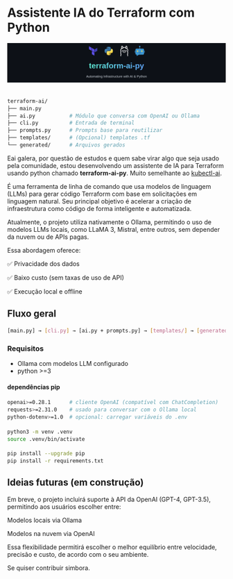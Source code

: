 # Assistente IA do Terraform com Python

![banner](img/banner.png)

```bash

terraform-ai/
├── main.py
├── ai.py           # Módulo que conversa com OpenAI ou Ollama
├── cli.py          # Entrada de terminal
├── prompts.py      # Prompts base para reutilizar
├── templates/      # (Opcional) templates .tf
└── generated/      # Arquivos gerados

```

Eai galera, por questão de estudos e quem sabe virar algo que seja usado pela comunidade, estou desenvolvendo um assistente de IA para Terraform usando python chamado **terraform-ai-py**. Muito semelhante ao [kubectl-ai](https://github.com/sozercan/kubectl-ai).

É uma ferramenta de linha de comando que usa modelos de linguagem (LLMs) para gerar código Terraform com base em solicitações em linguagem natural. Seu principal objetivo é acelerar a criação de infraestrutura como código de forma inteligente e automatizada.

Atualmente, o projeto utiliza nativamente o Ollama, permitindo o uso de modelos LLMs locais, como LLaMA 3, Mistral, entre outros, sem depender da nuvem ou de APIs pagas.

Essa abordagem oferece:

✅ Privacidade dos dados

✅ Baixo custo (sem taxas de uso de API)

✅ Execução local e offline


## Fluxo geral

```bash
[main.py] → [cli.py] → [ai.py + prompts.py] → [templates/] → [generated/main.tf]
```

### Requisitos

- Ollama com modelos LLM configurado
- python >=3

#### dependências pip

```bash
openai>=0.28.1      # cliente OpenAI (compatível com ChatCompletion)
requests>=2.31.0    # usado para conversar com o Ollama local
python-dotenv>=1.0  # opcional: carregar variáveis do .env

python3 -m venv .venv 
source .venv/bin/activate   

pip install --upgrade pip
pip install -r requirements.txt

```

## Ideias futuras (em construção)

Em breve, o projeto incluirá suporte à API da OpenAI (GPT-4, GPT-3.5), permitindo aos usuários escolher entre:

Modelos locais via Ollama

Modelos na nuvem via OpenAI

Essa flexibilidade permitirá escolher o melhor equilíbrio entre velocidade, precisão e custo, de acordo com o seu ambiente.

Se quiser contribuir simbora.